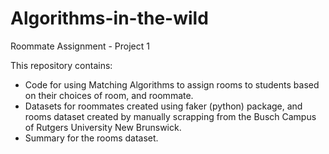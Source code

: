 # Algorithms-in-the-wild
Roommate Assignment - Project 1

This repository contains:
-	Code for using Matching Algorithms to assign rooms to students based on their choices of room, and roommate.
-	Datasets for roommates created using faker (python) package, and rooms dataset created by manually scrapping from the Busch Campus of Rutgers University New Brunswick.
-	Summary for the rooms dataset.


